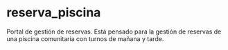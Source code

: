 # reserva_piscina
  Portal de gestión de reservas. Está pensado para la gestión de reservas de una piscina comunitaria con turnos de mañana y tarde.
